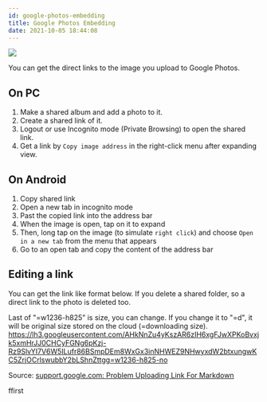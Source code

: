 ```yaml
---
id: google-photos-embedding
title: Google Photos Embedding
date: 2021-10-05 18:44:08
---
```


![](https://lh3.googleusercontent.com/pw/AM-JKLWiH0X62S8qPDy165JJYKx05Z1OV-5PqEsAvXzpohl44xiQyQo1oLTvq0dntDINkcpnSMwQbgZnOOJ45sfxAjVHqI9LJ3_axfgdd-rkx8B5eEbHDaeKaUyLs_WoGbA9jw8FOw8IrKwTrdrNAzGWcgwSrg=w720-h405-no)

You can get the direct links to the image you upload to Google Photos.

## On PC

1. Make a shared album and add a photo to it.
2. Create a shared link of it.
3. Logout or use Incognito mode (Private Browsing) to open the shared link.
4. Get a link by `Copy image address` in the right-click menu after expanding view.

## On Android

1. Copy shared link
2. Open a new tab in incognito mode
3. Past the copied link into the address bar
4. When the image is open, tap on it to expand
5. Then, long tap on the image (to simulate `right click`) and choose `Open in a new tab` from the menu that appears
6. Go to an open tab and copy the content of the address bar

## Editing a link

You can get the link like format below. If you delete a shared folder, so a direct link to the photo is deleted too.

Last of "=w1236-h825" is size, you can change. If you change it to "=d", it will be original size stored on the cloud (=downloading size). https://lh3.googleusercontent.com/AHkNnZu4yKszAR6zIH6xgFJwXPKoBvxjk5xmHrJJ0CHCyFGNg6pKzj-Rz9SlvYI7V6W5ILufr86BSmpDEm8WxGx3inNHWEZ9NHwyxdW2btxungwKC5ZrjOCrlswubbY2bLShnZttgg=w1236-h825-no

Source: <a href='https://support.google.com/photos/thread/10444052/problem-uploading-link-for-markdown?hl=en&msgid=14212672' class='external'>support.google.com: Problem Uploading Link For Markdown</a>

ffirst
